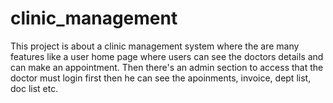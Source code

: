 # clinic_management
 
This project is about a clinic management system where the are many features like a user home page where users can see the doctors details and can make an appointment.
Then there's an admin section to access that the doctor must login first then he can see the apoinments, invoice, dept list, doc list etc.

